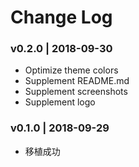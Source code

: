 
# Change Log

### v0.2.0 | 2018-09-30

- Optimize theme colors
- Supplement README.md
- Supplement screenshots
- Supplement logo

###  v0.1.0 | 2018-09-29

- 移植成功
